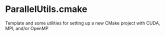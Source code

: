ParallelUtils.cmake
========================

Template and some utilities for setting up a new CMake project with CUDA, MPI, and/or OpenMP
